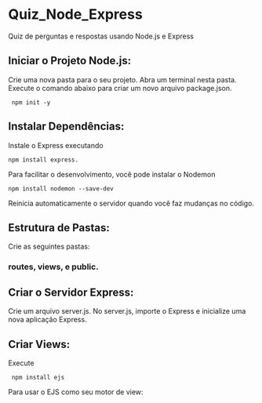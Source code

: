 # Quiz_Node_Express
 Quiz de perguntas e respostas usando Node.js e Express

 ## Iniciar o Projeto Node.js:

Crie uma nova pasta para o seu projeto.
Abra um terminal nesta pasta.
Execute o comando abaixo para criar um novo arquivo package.json.
```
 npm init -y
```

## Instalar Dependências:

Instale o Express executando
```
npm install express.
```
Para facilitar o desenvolvimento, você pode instalar o Nodemon 

```
npm install nodemon --save-dev
```
Reinicia automaticamente o servidor quando você faz mudanças no código.

## Estrutura de Pastas:

Crie as seguintes pastas: 
### routes, views, e public.

## Criar o Servidor Express:

Crie um arquivo server.js.
No server.js, importe o Express e inicialize uma nova aplicação Express.

## Criar Views:

Execute 
```
 npm install ejs
```
Para usar o EJS como seu motor de view:
